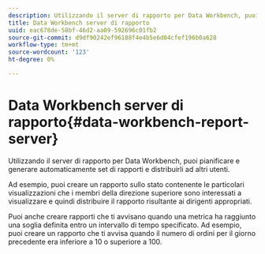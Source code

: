```yaml
---
description: Utilizzando il server di rapporto per Data Workbench, puoi pianificare e generare automaticamente set di rapporti e distribuirli ad altri utenti.
title: Data Workbench server di rapporto
uuid: eac678de-58bf-46d2-aa09-592696c01fb2
source-git-commit: d9df90242ef96188f4e4b5e6d04cfef196b0a628
workflow-type: tm+mt
source-wordcount: '123'
ht-degree: 0%

---
```



# Data Workbench server di rapporto{#data-workbench-report-server}

Utilizzando il server di rapporto per Data Workbench, puoi pianificare e generare automaticamente set di rapporti e distribuirli ad altri utenti.

Ad esempio, puoi creare un rapporto sullo stato contenente le particolari visualizzazioni che i membri della direzione superiore sono interessati a visualizzare e quindi distribuire il rapporto risultante ai dirigenti appropriati.

Puoi anche creare rapporti che ti avvisano quando una metrica ha raggiunto una soglia definita entro un intervallo di tempo specificato. Ad esempio, puoi creare un rapporto che ti avvisa quando il numero di ordini per il giorno precedente era inferiore a 10 o superiore a 100.
